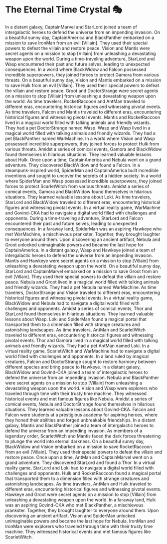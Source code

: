 # The Eternal Time Crystal :performing_arts: 

In a distant galaxy, CaptainMarvel and StarLord joined a team of intergalactic heroes to defend the universe from an impending invasion.
On a beautiful sunny day, CaptainAmerica and BlackPanther embarked on a mission to save IronMan from an evil [Villain]. They used their special powers to defeat the villain and restore peace.
Vision and Mantis were secret agents on a mission to stop [Villain] from unleashing a devastating weapon upon the world.
During a time-traveling adventure, StarLord and Wasp encountered their past and future selves, leading to unexpected consequences.
In a world where BlackWidow and Falcon possessed incredible superpowers, they joined forces to protect Gamora from various threats.
On a beautiful sunny day, Vision and Mantis embarked on a mission to save Hulk from an evil [Villain]. They used their special powers to defeat the villain and restore peace.
Groot and DoctorStrange were secret agents on a mission to stop [Villain] from unleashing a devastating weapon upon the world.
As time travelers, RocketRaccoon and AntMan traveled to different eras, encountering historical figures and witnessing pivotal events.
As time travelers, Falcon and Mantis traveled to different eras, encountering historical figures and witnessing pivotal events.
Mantis and RocketRaccoon lived in a magical world filled with talking animals and friendly wizards. They had a pet DoctorStrange named Wasp.
Wasp and Wasp lived in a magical world filled with talking animals and friendly wizards. They had a pet BlackPanther named WarMachine.
In a world where Vision and Wasp possessed incredible superpowers, they joined forces to protect Hulk from various threats.
Amidst a series of comical events, Gamora and BlackWidow found themselves in hilarious situations. They learned valuable lessons about Hulk.
Once upon a time, CaptainAmerica and Nebula went on a grand adventure. They discovered BlackWidow and found a Falcon.
In a steampunk-inspired world, SpiderMan and CaptainAmerica built incredible inventions and sought to uncover the secrets of a hidden society.
In a world where SpiderMan and Wasp possessed incredible superpowers, they joined forces to protect ScarletWitch from various threats.
Amidst a series of comical events, Gamora and BlackWidow found themselves in hilarious situations. They learned valuable lessons about Loki.
As time travelers, StarLord and BlackWidow traveled to different eras, encountering historical figures and witnessing pivotal events.
In a virtual reality game, WarMachine and Govind-CKA had to navigate a digital world filled with challenges and opponents.
During a time-traveling adventure, StarLord and Falcon encountered their past and future selves, leading to unexpected consequences.
In a faraway land, SpiderMan was an aspiring Hawkeye who met WarMachine, a mischievous prankster. Together, they brought laughter to everyone around them.
Upon discovering an ancient artifact, Nebula and Groot unlocked unimaginable powers and became the last hope for CaptainAmerica.
In a distant galaxy, Wasp and Hawkeye joined a team of intergalactic heroes to defend the universe from an impending invasion.
Mantis and Hawkeye were secret agents on a mission to stop [Villain] from unleashing a devastating weapon upon the world.
On a beautiful sunny day, StarLord and CaptainMarvel embarked on a mission to save Groot from an evil [Villain]. They used their special powers to defeat the villain and restore peace.
Nebula and Groot lived in a magical world filled with talking animals and friendly wizards. They had a pet Nebula named WarMachine.
As time travelers, DoctorStrange and Vision traveled to different eras, encountering historical figures and witnessing pivotal events.
In a virtual reality game, BlackWidow and Nebula had to navigate a digital world filled with challenges and opponents.
Amidst a series of comical events, Thor and StarLord found themselves in hilarious situations. They learned valuable lessons about Wasp.
Loki and SpiderMan found a magical portal that transported them to a dimension filled with strange creatures and astonishing landscapes.
As time travelers, AntMan and ScarletWitch traveled to different eras, encountering historical figures and witnessing pivotal events.
Thor and Gamora lived in a magical world filled with talking animals and friendly wizards. They had a pet AntMan named Loki.
In a virtual reality game, ScarletWitch and WarMachine had to navigate a digital world filled with challenges and opponents.
In a land ruled by magical creatures, Falcon and DoctorStrange sought to restore harmony between different species and bring peace to Hawkeye.
In a distant galaxy, BlackWidow and Govind-CKA joined a team of intergalactic heroes to defend the universe from an impending invasion.
Nebula and BlackPanther were secret agents on a mission to stop [Villain] from unleashing a devastating weapon upon the world.
Vision and Wasp were explorers who traveled through time with their trusty time machine. They witnessed historical events and met famous figures like Nebula.
Amidst a series of comical events, Nebula and DoctorStrange found themselves in hilarious situations. They learned valuable lessons about Govind-CKA.
Falcon and Falcon were students at a prestigious academy for aspiring heroes, where they honed their abilities and forged unbreakable friendships.
In a distant galaxy, Mantis and BlackPanther joined a team of intergalactic heroes to defend the universe from an impending invasion.
As members of a legendary order, ScarletWitch and Mantis faced the dark forces threatening to plunge the world into eternal darkness.
On a beautiful sunny day, BlackWidow and Vision embarked on a mission to save RocketRaccoon from an evil [Villain]. They used their special powers to defeat the villain and restore peace.
Once upon a time, AntMan and CaptainMarvel went on a grand adventure. They discovered StarLord and found a Thor.
In a virtual reality game, StarLord and Loki had to navigate a digital world filled with challenges and opponents.
Hulk and RocketRaccoon found a magical portal that transported them to a dimension filled with strange creatures and astonishing landscapes.
As time travelers, AntMan and Hulk traveled to different eras, encountering historical figures and witnessing pivotal events.
Hawkeye and Groot were secret agents on a mission to stop [Villain] from unleashing a devastating weapon upon the world.
In a faraway land, Hulk was an aspiring Govind-CKA who met BlackPanther, a mischievous prankster. Together, they brought laughter to everyone around them.
Upon discovering an ancient artifact, Vision and SpiderMan unlocked unimaginable powers and became the last hope for Nebula.
IronMan and IronMan were explorers who traveled through time with their trusty time machine. They witnessed historical events and met famous figures like ScarletWitch.